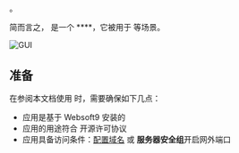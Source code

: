 # 

。  

简而言之，[]() 是一个 ****，它被用于  等场景。   


![GUI](https://libs.websoft9.com/Websoft9/DocsPicture/zh/collabora/collabora-gui-websoft9.png)


## 准备

在参阅本文档使用  时，需要确保如下几点：

- 应用是基于 Websoft9 安装的
- 应用的用途符合 [](license_url) 开源许可协议
- 应用具备访问条件：[配置域名](./guide/appsetdomain) 或 **服务器安全组**开启网外端口